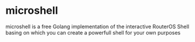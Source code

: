 # microshell
microshell is a free Golang implementation of the interactive RouterOS Shell basing on which you can create a powerfull shell for your own purposes
